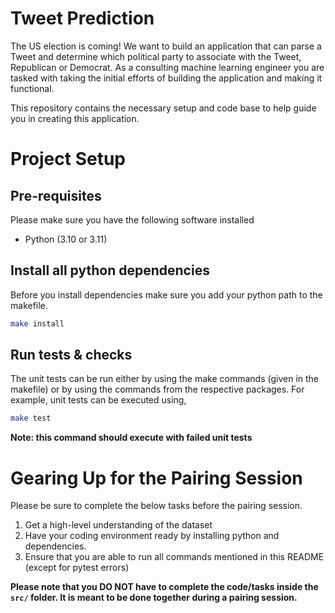 # Tweet Prediction

The US election is coming! We want to build an application that can parse a Tweet and determine which political party to associate with the Tweet, Republican or Democrat. As a consulting machine learning engineer you are tasked with taking the initial efforts of building the application and making it functional.

This repository contains the necessary setup and code base to help guide you in creating this application.

# Project Setup

## Pre-requisites

Please make sure you have the following software installed

- Python (3.10 or 3.11)

## Install all python dependencies

Before you install dependencies make sure you add your python path to the makefile.

```bash
make install
```

## Run tests & checks

The unit tests can be run either by using the make commands (given in the makefile) or by using the commands from the respective packages.
For example, unit tests can be executed using,

```bash
make test
```

**Note: this command should execute with failed unit tests**

# Gearing Up for the Pairing Session

Please be sure to complete the below tasks before the pairing session.

1. Get a high-level understanding of the dataset
2. Have your coding environment ready by installing python and dependencies.
3. Ensure that you are able to run all commands mentioned in this README (except for pytest errors)

**Please note that you DO NOT have to complete the code/tasks inside the `src/` folder. It is meant to be done together during a pairing session.**
